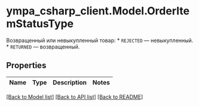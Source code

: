 # ympa_csharp_client.Model.OrderItemStatusType
Возвращенный или невыкупленный товар:  * `REJECTED` — невыкупленный.  * `RETURNED` — возвращенный. 

## Properties

Name | Type | Description | Notes
------------ | ------------- | ------------- | -------------

[[Back to Model list]](../README.md#documentation-for-models) [[Back to API list]](../README.md#documentation-for-api-endpoints) [[Back to README]](../README.md)

